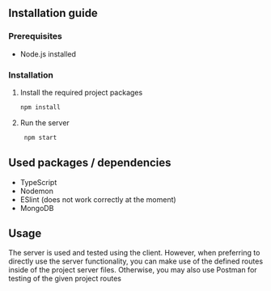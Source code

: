 ## Installation guide

### Prerequisites

- Node.js installed

### Installation

1. Install the required project packages

   ```bash
   npm install
   ```

2. Run the server
   ```bash
    npm start
   ```

## Used packages / dependencies

- TypeScript
- Nodemon
- ESlint (does not work correctly at the moment)
- MongoDB

## Usage

The server is used and tested using the client. However, when preferring to directly use the server functionality, you can make use of the defined routes inside of the project server files. Otherwise, you may also use Postman for testing of the given project routes
